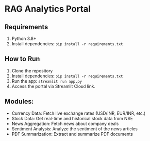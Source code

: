 # RAG Analytics Portal

## Requirements
1. Python 3.8+
2. Install dependencies: `pip install -r requirements.txt`

## How to Run
1. Clone the repository
2. Install dependencies: `pip install -r requirements.txt`
3. Run the app: `streamlit run app.py`
4. Access the portal via Streamlit Cloud link.

## Modules:
- Currency Data: Fetch live exchange rates (USD/INR, EUR/INR, etc.)
- Stock Data: Get real-time and historical stock data from NSE
- News Aggregation: Fetch news about company deals
- Sentiment Analysis: Analyze the sentiment of the news articles
- PDF Summarization: Extract and summarize PDF documents
